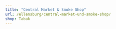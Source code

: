 ```yaml
---
title: "Central Market & Smoke Shop"
url: /ellensburg/central-market-und-smoke-shop/
shop: Tabak
---
```

